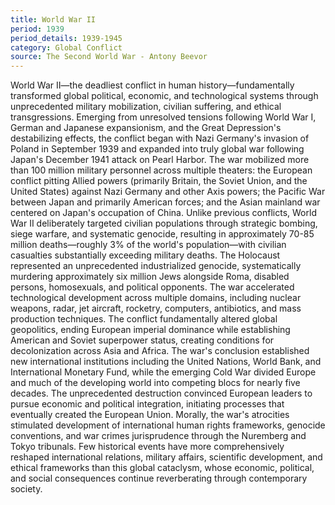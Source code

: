 ```yaml
---
title: World War II
period: 1939
period_details: 1939-1945
category: Global Conflict
source: The Second World War - Antony Beevor
---
```

World War II—the deadliest conflict in human history—fundamentally transformed global political, economic, and technological systems through unprecedented military mobilization, civilian suffering, and ethical transgressions. Emerging from unresolved tensions following World War I, German and Japanese expansionism, and the Great Depression's destabilizing effects, the conflict began with Nazi Germany's invasion of Poland in September 1939 and expanded into truly global war following Japan's December 1941 attack on Pearl Harbor. The war mobilized more than 100 million military personnel across multiple theaters: the European conflict pitting Allied powers (primarily Britain, the Soviet Union, and the United States) against Nazi Germany and other Axis powers; the Pacific War between Japan and primarily American forces; and the Asian mainland war centered on Japan's occupation of China. Unlike previous conflicts, World War II deliberately targeted civilian populations through strategic bombing, siege warfare, and systematic genocide, resulting in approximately 70-85 million deaths—roughly 3% of the world's population—with civilian casualties substantially exceeding military deaths. The Holocaust represented an unprecedented industrialized genocide, systematically murdering approximately six million Jews alongside Roma, disabled persons, homosexuals, and political opponents. The war accelerated technological development across multiple domains, including nuclear weapons, radar, jet aircraft, rocketry, computers, antibiotics, and mass production techniques. The conflict fundamentally altered global geopolitics, ending European imperial dominance while establishing American and Soviet superpower status, creating conditions for decolonization across Asia and Africa. The war's conclusion established new international institutions including the United Nations, World Bank, and International Monetary Fund, while the emerging Cold War divided Europe and much of the developing world into competing blocs for nearly five decades. The unprecedented destruction convinced European leaders to pursue economic and political integration, initiating processes that eventually created the European Union. Morally, the war's atrocities stimulated development of international human rights frameworks, genocide conventions, and war crimes jurisprudence through the Nuremberg and Tokyo tribunals. Few historical events have more comprehensively reshaped international relations, military affairs, scientific development, and ethical frameworks than this global cataclysm, whose economic, political, and social consequences continue reverberating through contemporary society. 